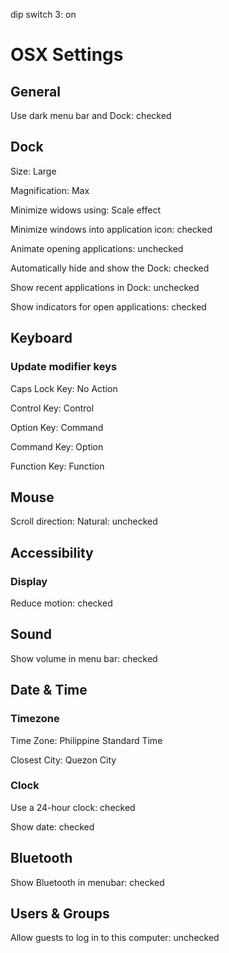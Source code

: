 dip switch 3: on

# OSX Settings

## General

Use dark menu bar and Dock: checked

## Dock

Size: Large

Magnification: Max

Minimize widows using: Scale effect

Minimize windows into application icon: checked

Animate opening applications: unchecked

Automatically hide and show the Dock: checked

Show recent applications in Dock: unchecked

Show indicators for open applications: checked

## Keyboard

### Update modifier keys

Caps Lock Key: No Action

Control Key: Control

Option Key: Command

Command Key: Option

Function Key: Function

## Mouse

Scroll direction: Natural: unchecked

## Accessibility

### Display

Reduce motion: checked

## Sound

Show volume in menu bar: checked

## Date & Time

### Timezone

Time Zone: Philippine Standard Time

Closest City: Quezon City

### Clock

Use a 24-hour clock: checked

Show date: checked

## Bluetooth

Show Bluetooth in menubar: checked

## Users & Groups

Allow guests to log in to this computer: unchecked
